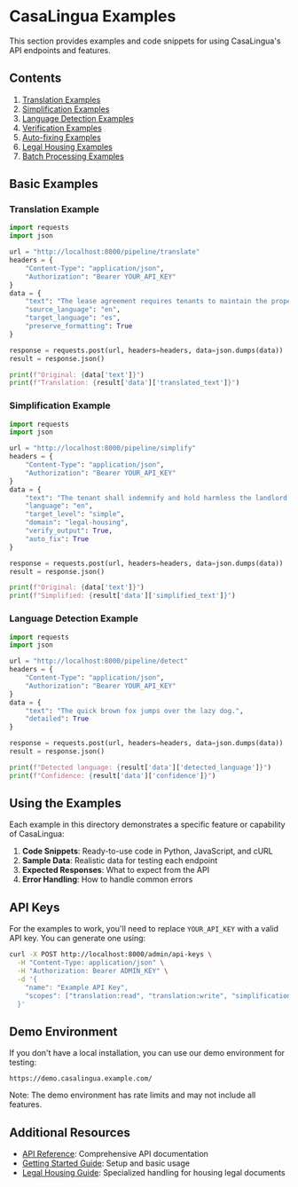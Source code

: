 # CasaLingua Examples

This section provides examples and code snippets for using CasaLingua's API endpoints and features.

## Contents

1. [Translation Examples](./translation-examples.md)
2. [Simplification Examples](./simplification-examples.md)
3. [Language Detection Examples](./language-detection-examples.md)
4. [Verification Examples](./verification-examples.md)
5. [Auto-fixing Examples](./auto-fixing-examples.md)
6. [Legal Housing Examples](./legal-housing-examples.md)
7. [Batch Processing Examples](./batch-processing-examples.md)

## Basic Examples

### Translation Example

```python
import requests
import json

url = "http://localhost:8000/pipeline/translate"
headers = {
    "Content-Type": "application/json",
    "Authorization": "Bearer YOUR_API_KEY"
}
data = {
    "text": "The lease agreement requires tenants to maintain the property in good condition.",
    "source_language": "en",
    "target_language": "es",
    "preserve_formatting": True
}

response = requests.post(url, headers=headers, data=json.dumps(data))
result = response.json()

print(f"Original: {data['text']}")
print(f"Translation: {result['data']['translated_text']}")
```

### Simplification Example

```python
import requests
import json

url = "http://localhost:8000/pipeline/simplify"
headers = {
    "Content-Type": "application/json",
    "Authorization": "Bearer YOUR_API_KEY"
}
data = {
    "text": "The tenant shall indemnify and hold harmless the landlord from and against any and all claims, actions, suits, judgments and demands brought or recovered against the landlord by reason of any negligent or willful act or omission of the tenant.",
    "language": "en",
    "target_level": "simple",
    "domain": "legal-housing",
    "verify_output": True,
    "auto_fix": True
}

response = requests.post(url, headers=headers, data=json.dumps(data))
result = response.json()

print(f"Original: {data['text']}")
print(f"Simplified: {result['data']['simplified_text']}")
```

### Language Detection Example

```python
import requests
import json

url = "http://localhost:8000/pipeline/detect"
headers = {
    "Content-Type": "application/json",
    "Authorization": "Bearer YOUR_API_KEY"
}
data = {
    "text": "The quick brown fox jumps over the lazy dog.",
    "detailed": True
}

response = requests.post(url, headers=headers, data=json.dumps(data))
result = response.json()

print(f"Detected language: {result['data']['detected_language']}")
print(f"Confidence: {result['data']['confidence']}")
```

## Using the Examples

Each example in this directory demonstrates a specific feature or capability of CasaLingua:

1. **Code Snippets**: Ready-to-use code in Python, JavaScript, and cURL
2. **Sample Data**: Realistic data for testing each endpoint
3. **Expected Responses**: What to expect from the API
4. **Error Handling**: How to handle common errors

## API Keys

For the examples to work, you'll need to replace `YOUR_API_KEY` with a valid API key. You can generate one using:

```bash
curl -X POST http://localhost:8000/admin/api-keys \
  -H "Content-Type: application/json" \
  -H "Authorization: Bearer ADMIN_KEY" \
  -d '{
    "name": "Example API Key",
    "scopes": ["translation:read", "translation:write", "simplification:read", "simplification:write"]
  }'
```

## Demo Environment

If you don't have a local installation, you can use our demo environment for testing:

```
https://demo.casalingua.example.com/
```

Note: The demo environment has rate limits and may not include all features.

## Additional Resources

- [API Reference](../api/README.md): Comprehensive API documentation
- [Getting Started Guide](../getting-started.md): Setup and basic usage
- [Legal Housing Guide](../guides/housing-legal.md): Specialized handling for housing legal documents
